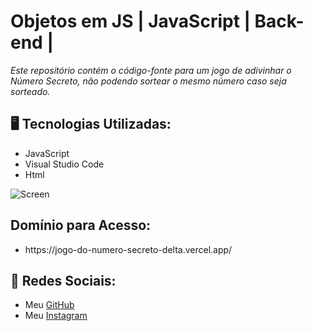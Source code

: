 # Objetos em JS | JavaScript | Back-end |


<p><em>Este repositório contém o código-fonte para um jogo de adivinhar o Número Secreto, não podendo sortear o mesmo número caso seja sorteado.</em></p>

<h2>🖥️ Tecnologias Utilizadas:</h2>
  <ul>
      <li>JavaScript</li>
      <li>Visual Studio Code</li>
      <li>Html</li>
   </ul>


![Screen](https://cdn.discordapp.com/attachments/1129425322685767680/1143194336775905431/image.png)

<h2>Domínio para Acesso:</h2>
<ul>
<li> https://jogo-do-numero-secreto-delta.vercel.app/</li>
</ul>

 ## 📱 Redes Sociais:
* Meu [GitHub](https://github.com/ViniciusTunes)
* Meu [Instagram](https://www.instagram.com/yng.Vinicius/)

